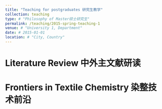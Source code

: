 ```yaml
---
title: "Teaching for postgraduates 研究生教学"
collection: teaching
type: # "Philosophy of Master硕士研究生"
permalink: /teaching/2015-spring-teaching-1
venue: # "University 1, Department"
date: # 2015-01-01
location: # "City, Country"
---
```



Literature Review 中外主文献研读
======

Frontiers in Textile Chemistry 染整技术前沿
======


